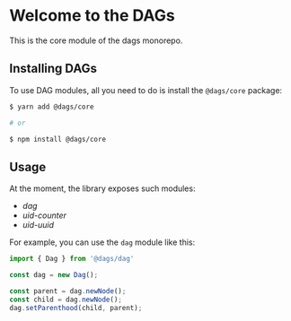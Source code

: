 # Welcome to the DAGs

This is the core module of the dags monorepo.


## Installing DAGs

To use DAG modules, all you need to do is install the `@dags/core` package:

```sh
$ yarn add @dags/core

# or

$ npm install @dags/core
```

## Usage

At the moment, the library exposes such modules:

- *dag*
- *uid-counter*
- *uid-uuid*

For example, you can use the `dag` module like this:

```ts
import { Dag } from '@dags/dag'

const dag = new Dag();

const parent = dag.newNode();
const child = dag.newNode();
dag.setParenthood(child, parent);
```
